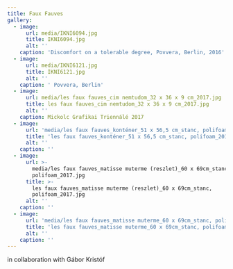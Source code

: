 ```yaml
---
title: Faux Fauves
gallery:
  - image:
      url: media/IKNI6094.jpg
      title: IKNI6094.jpg
      alt: ''
    caption: 'Discomfort on a tolerable degree, Povvera, Berlin, 2016'
  - image:
      url: media/IKNI6121.jpg
      title: IKNI6121.jpg
      alt: ''
    caption: ' Povvera, Berlin'
  - image:
      url: media/les faux fauves_cim nemtudom_32 x 36 x 9 cm_2017.jpg
      title: les faux fauves_cim nemtudom_32 x 36 x 9 cm_2017.jpg
      alt: ''
    caption: Mickolc Grafikai Triennálé 2017
  - image:
      url: 'media/les faux fauves_konténer_51 x 56,5 cm_stanc, polifoam_2017.jpg'
      title: 'les faux fauves_konténer_51 x 56,5 cm_stanc, polifoam_2017.jpg'
      alt: ''
    caption: ''
  - image:
      url: >-
        media/les faux fauves_matisse muterme (reszlet)_60 x 69cm_stanc,
        polifoam_2017.jpg
      title: >-
        les faux fauves_matisse muterme (reszlet)_60 x 69cm_stanc,
        polifoam_2017.jpg
      alt: ''
    caption: ''
  - image:
      url: 'media/les faux fauves_matisse muterme_60 x 69cm_stanc, polifoam_2017.jpg'
      title: 'les faux fauves_matisse muterme_60 x 69cm_stanc, polifoam_2017.jpg'
      alt: ''
    caption: ''
---
```


in collaboration with Gábor Kristóf

